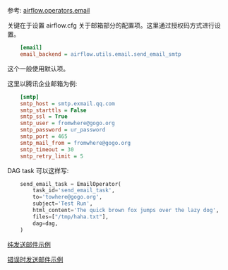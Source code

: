 
参考: [airflow.operators.email](https://airflow.apache.org/docs/apache-airflow/2.1.3/_api/airflow/operators/email/index.html#module-airflow.operators.email)

关键在于设置 airflow.cfg 关于邮箱部分的配置项。这里通过授权码方式进行设置。


```cfg
    [email]
    email_backend = airflow.utils.email.send_email_smtp
```
这个一般使用默认项。

这里以腾讯企业邮箱为例:
```cfg
    [smtp]
    smtp_host = smtp.exmail.qq.com
    smtp_starttls = False
    smtp_ssl = True
    smtp_user = fromwhere@gogo.org
    smtp_password = ur_password
    smtp_port = 465
    smtp_mail_from = fromwhere@gogo.org
    smtp_timeout = 30
    smtp_retry_limit = 5
```

DAG task 可以这样写:
```py
    send_email_task = EmailOperator(
        task_id='send_email_task',
        to='towhere@gogo.org',
        subject='Test Run',
        html_content='The quick brown fox jumps over the lazy dog',
        files=["/tmp/haha.txt"],
        dag=dag,
    )
```

[纯发送邮件示例](t/example_email_operator.py)

[错误时发送邮件示例](t/email_while_error.py)
